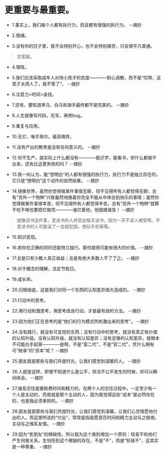 # 更重要与最重要。

- 1.事实上，我们每个人都有执行力，而且都有很强的执行力。 --摘抄

- 2.情绪。

- 3.没有你的日子里，我不会特别开心，也不会特别痛苦，只会很平凡普通。

>恋爱脑。

- 4.理性。

- 5.我们应该采取成年人对待小孩子的态度————耐心调教，而不是“哎呀，这孩子太烦人了，我不管了”。 --摘抄

- 6.注意力>时间>金钱。

- 7.还有，要知道黑马、白马和骑手最终都不是完美的。 --摘抄

- 8.人生就像写代码，先写，再修bug。

- 9.重复与应用。

- 10.无它，唯手熟尔。最高境界。

- 11.没有产出的教育是没有任何意义的。 --摘抄

- 12.你不生产，就实际上什么都没有————能识字，能看书，却什么都做不出来，还有比这更失败的吗？ --摘抄

- 13.我一向认为，能“想明白”的人都有很强的执行力，执行力不是独立存在的，它只是“想明白”这个动作的自然结果。 --摘抄

- 14.镜像世界，虽然你觉得做某件事很无聊，但不见得所有人都觉得无聊，总有“另外一个物种”兴致盎然地做着你完全不能从中体会到快乐的事情；虽然你觉得做某件事很幸苦，但不见得所有人都觉得辛苦，总有“另外一个物种”就算不吃不喝也要把它做完————谁拦着他，他就跟谁急！ --摘抄

>就像读书这件事，爱读书的人终究会每天读书，因为一天不读人难受啊。不爱读书的人可能读了一会就犯困，想玩手机等等。

- 15.知识变现。

- 16.若你在正确的同时还能特立独行，那你就很可能有很大的价值。 --摘抄

- 17.总是只有少数人真正收益；总是有绝大多数人不了了之。 --摘抄

- 18.对于概念的理解，法定节假日。

- 19.成长率。

- 20.归根结底，这是我们对同一个东西的认知差异很大造成的。 --摘抄

- 21.行动中的思考。

- 22.用行动刺激思考，用思考改良行动，才是最有效的方法。 --摘抄

- 23.因为他们正在思考的是“他们的行为模式所刺激出来的思考”。 --摘抄

- 24.没有践行，就没有可变现的东西；没有行动中的思考，就没有真正有价值的认知升级。没有认知升级，就没有认知差异；没有足够的认知差异，就根本不可能白手起家————是啊，不是“富二代”，不是“官二代”，凭什么拥有可“继承”的“资本”呢？ --摘抄

- 25.朋友就是那些与我们共度时光，让我们感觉到温暖的人。 --摘抄

- 26.人就是这样，即便不知道什么是公平，但当不公平发生的时候，却可以瞬间体会。 --摘抄

- 27.维系交往是要耗费时间和精力的，在两个人的交往过程中，一定至少有一个人是主动的，而我就是那个主动的人，因为我觉得这些“成本”是必然存在的，也是我必须承担的。 --摘抄

- 28.朋友就是那些与我们共度时光，让我们感觉到温暖，让我们心甘情愿地付出的人。而这里所说的“付出”，常常是指我愿意花时间和精力主动与之联络，主动与之维系友情。 --摘抄

- 29.因为“老朋友”的稀缺性，所以我为这个类别增加一个原则：轻易不和他们产生何做关系，生怕伤到这个稀缺的存在。不是“不”，而是“轻易不”，这其实是一种尊重。 --摘抄

